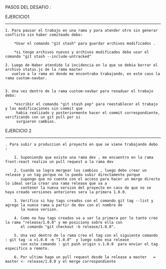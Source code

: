  PASOS DEL DESAFIO : 

  EJERCICIO1
  __________

    1. Para pausar el trabajo en una rama y para atender otro sin generar conflicto sin haber comiteado debo:

        *Usar el comando "git stash" para guardar archivos modificados .

        *si tengo archivos nuevos y archivos modificados debo usar el comando "git stash --include-untracked"
    
    2. Luego de Haber atendido la incidencia en la que se debia borrar el archivo status.js de la rama master
       vuelvo a la rama en donde me encontraba trabajando, en este caso la rama custom-navbar.

    
    3. Una vez dentro de la rama custom-navbar para renaduar el trabajo debo:

        *escribir el comando "git stash pop" para reestablecer el trabajo y las modificaciones sin commit que 
         habia realizado y posteriormente hacer el commit correspondiente, verificando con un git pull por si 
         surgieron cambios.


 EJERCICIO 2
 ___________

    . Para subir a produccion el proyecto en que se viene trabajando debo : 

        1. Suponiendo que existe una rama dev , me encuentro en la rama front-react realizo un pull request a la rama dev

        2. Cuando se logra mergear los cambios , luego debo crear un release y un tag porque no lo puedo subir directamente porque 
           supongo que no cuento con el acceso para hacer un merge directo lo ideal seria crear una rama release que va a 
           contener la nueva version del proyecto en caso de que no se haya creado versiones anteriores sera la primera 1.0.0.
        
        3. Verifico si hay tags creados con el comando git tag --list y agrego la nueva rama a partir de dev con el nombre de 
           la nueva version.

        4. Como no hay tags creadas va a ser la primera por lo tanto creo la rama "release/1.0.0" y me posiciono sobre ella con 
           el comando "git checkout -b release/1.0.0".

        5. Una vez dentro de la rama creo el tag con el siguiente comando : git tag -a v1.0.0 -m "1.0.0"  y luego subo esa release
           con este comando : git push origin v.1.0.0  para enviar el tag especifico a remoto.
        
        6. Por ultimo hago un pull request desde la release a master   = master <- release/1.0.0 y el merge correspondiente
